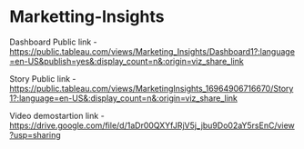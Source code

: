 # Marketting-Insights


Dashboard Public link - https://public.tableau.com/views/Marketing_Insights/Dashboard1?:language=en-US&publish=yes&:display_count=n&:origin=viz_share_link 


Story Public link - https://public.tableau.com/views/MarketingInsights_16964906716670/Story1?:language=en-US&:display_count=n&:origin=viz_share_link


Video demostartion link - https://drive.google.com/file/d/1aDr00QXYfJRjV5j_jbu9Do02aY5rsEnC/view?usp=sharing
